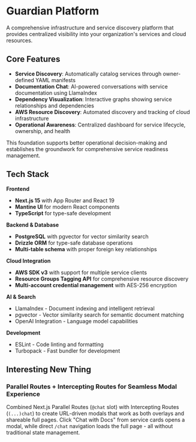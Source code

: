 # Guardian Platform

A comprehensive infrastructure and service discovery platform that provides centralized visibility into your organization's services and cloud resources.

## Core Features

- **Service Discovery**: Automatically catalog services through owner-defined YAML manifests
- **Documentation Chat**: AI-powered conversations with service documentation using LlamaIndex
- **Dependency Visualization**: Interactive graphs showing service relationships and dependencies  
- **AWS Resource Discovery**: Automated discovery and tracking of cloud infrastructure
- **Operational Awareness**: Centralized dashboard for service lifecycle, ownership, and health

This foundation supports better operational decision-making and establishes the groundwork for comprehensive service readiness management.

## Tech Stack

**Frontend**
- **Next.js 15** with App Router and React 19
- **Mantine UI** for modern React components
- **TypeScript** for type-safe development

**Backend & Database**
- **PostgreSQL** with pgvector for vector similarity search
- **Drizzle ORM** for type-safe database operations
- **Multi-table schema** with proper foreign key relationships

**Cloud Integration**
- **AWS SDK v3** with support for multiple service clients
- **Resource Groups Tagging API** for comprehensive resource discovery
- **Multi-account credential management** with AES-256 encryption

**AI & Search**
- LlamaIndex - Document indexing and intelligent retrieval
- pgvector - Vector similarity search for semantic document matching
- OpenAI Integration - Language model capabilities

**Development**
- ESLint - Code linting and formatting
- Turbopack - Fast bundler for development


## Interesting New Thing

### Parallel Routes + Intercepting Routes for Seamless Modal Experience

Combined Next.js Parallel Routes (`@chat` slot) with Intercepting Routes (`(...)chat`) to create URL-driven modals that work as both overlays and shareable full pages. Click "Chat with Docs" from service cards opens a modal, while direct `/chat` navigation loads the full page - all without traditional state management.
